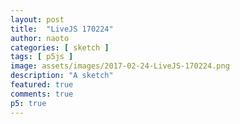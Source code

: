 ```yaml
---
layout: post
title:  "LiveJS 170224"
author: naoto
categories: [ sketch ]
tags: [ p5js ]
image: assets/images/2017-02-24-LiveJS-170224.png
description: "A sketch"
featured: true
comments: true
p5: true
---
```


<div id = "p5sketch">
  <!-- p5 instance will be created here -->
</div>

<script>
//.parent("p5sketch")
function Agent() {
  this.size = 10;
  this.x = 0;
  this.y = 0;
  //this.z = 0;
  this.j = 0;
  this.i = 0;
  this.left = null;
  this.right = null;
  this.up = null;
  this.down = null;
  this.lifetime = random(30);

  this.draw = function() {}
}
const agents = {};

function setup() {
  createCanvas(400, 400).parent("p5sketch");
  background(0);
  var i, j;
  for (i = -16; i < 16; i++) {
    for (j = -16; j < 16; j++) {
      agents[i + "," + j] = new Agent();
      agents[i + "," + j].size = 17 + i;
      agents[i + "," + j].j = j;
      agents[i + "," + j].i = i;
      agents[i + "," + j].x = j * 50;
      //agents[i + "," + j].x = 500 * Math.cos(j / 16 * Math.PI);
      agents[i + "," + j].y = i * 50;
      //agents[i + "," + j].z = 0;
      //agents[i + "," + j].z = 500 * Math.sin(j / 16 * Math.PI);
      agents[i + "," + j].speed = 50;

      if (i > -16) {
        agents[i + "," + j].up = agents[(i - 1) + "," + j];
        agents[(i - 1) + "," + j].down = agents[i + "," + j];
      }
      if (j > -16) {
        agents[i + "," + j].left = agents[i + "," + (j - 1)];
        agents[i + "," + (j - 1)].right = agents[i + "," + j];
      }
      if (j == 15) {
        agents[i + "," + 15].right = agents[i + "," + (-16)];
        agents[i + "," + (-16)].left = agents[i + "," + 15];
      }
      if (i == 15) {
        agents[15 + "," + j].down = agents[-16 + "," + j];
        agents[-16 + "," + j].up = agents[15 + "," + j];
      }
    }
  }
}

function draw() {
  //background(0);

  // blendMode(BLEND);
  noStroke();
  colorMode(HSB, 255);
  if (frameCount % 4 == 0) {
    fill(0, 10);
    rect(0, 0, width, height);
  }
  translate(width / 2, height / 2);
  scale(width / 1024, width / 1024);
  //pointLight(255, 255, 255, 0, 0, 0);
  //background(0, 0);

  for (var key in agents) {
    const agent = agents[key];
    agent.lifetime -= 1;
    var recursion = 3;

    if (agent.lifetime < 0) {
      agent.lifetime = 15;
      //if((agent.x - 500) * (agent.x - 150) + agent.y * agent.y < 100) {
      if (random(1) > 0.95) {
        //agent.x = random(-800, 800);
        //agent.y = random(-800, 800);
        //if(agent.j - agent.i == 13) {
        agent.lifetime = 15;
        agent.speed = int(random(80)) + 5;
        agent.draw = function() {
          //agent.y += agent.speed;
          recursion -= 1;
          if (recursion < 0) {
            return;
          }
          this.x = this.j * 50
          this.y = this.i * 50
          // this.x += 20 * (noise(this.x, this.y, frameCount / 100) - 0.5);
          // this.y += 20 * (noise(this.x, this.y, frameCount / 200) - 0.5);
          strokeWeight(parseInt(Math.pow(1.5, 3 - recursion)));
          push();
          // if(this.i % 2 == 0)
          //   rotateY(-frameCount / (500 + this.i));
          // else
          //   rotateY(frameCount / (500 + this.i));
          var rr = Math.sin(frameCount / (100 + this.i)) * 10;
          translate(this.x, this.y);
          //translate(this.x, this.y, this.z);
          switch ((this.i + 16) % 3) {
            case 0:
              //rotateZ(frameCount / 100);
            case 1:
              //rotateY(-frameCount / 100);
            case 2:
              //rotateX(frameCount / 50);
          }
          //translate(rr, -rr);
          fill(255, 255);
          //this.size = 17 + this.i;
          this.size += Math.sin(frameCount / (45 + this.j));
          stroke(255);
          // noFill();
          //box(this.size * 0.5);
          //scale(this.size, this.size);
          var my = 50;
          translate(25, my);
          rotate(this.speed + frameCount / 30 * 3.9 * Math.PI);
          translate(-25, -my);

          //colorMode(1, 255);
          colorMode(HSB, 100);
          tint(0, 0, this.speed, 50)
          //stroke(this.speed, 100, 100, 25 * (4 - recursion))
          stroke(100, 0, this.speed)

          //tint(random(255), random(255), random(255), this.speed * 4)
          //tint(noise(this.j * 0.1, this.i * 0.1, frameCount * 0.7) * 100, 100, 100);
          // fill((1 - noise(this.j * 0.1, this.i * 0.1, frameCount / 10)) * 100, 100, 100);

          //noStroke();

          //rect(0, 0, 50, 1);
          if (this.i < 14 && this.j < 14)
            line(0, 0, this.right.x - this.x, this.right.y - this.y);
          var l = 50
          // line(0, 0, 0, l);
          // line(0, 0, l, 0);
          // line(0, l, l, 0);
          //translate(audioLevel * 100 * i, 0);
          // ellipse(25, 25, 25, 25);
          // rect(0, 0, 25, 25);
          //rect(0, 0, 50, 50);
          //setPosition(((this.i + 16.) * 2 % 32) / 32.);
          //setPosition(0.5);
          // tint(noise(this.j * 0.1 + 16) * 204, 153, 0)

          // var dx = ((this.j + 16) * 10 * 2) % 320;
          // var dy = ((this.i + 16) * 256 / 32 * 2) % 256;
          // var dw = 320 / 32 * 2;
          // var dh = 256 / 32 * 2;
          // drawImage(dx, dy, dw, dh, 0, 0, 50, 50);

          colorMode(HSB, 255);
          tint(255);
          //stroke(255);
          pop();
          push();

          // rotate(frameCount / 500);

          // translate(25, 0);
          // translate(-this.right.x, -this.right.y);
          // // translate(audioLevel * 100, 0);
          // this.right.draw();
          //
          // translate(25, 0);
          // translate(-this.right.right.x, -this.right.right.y);
          // this.right.right.draw();
          //
          // translate(50, 0);
          // translate(-this.right.right.right.x, -this.right.right.right.y);
          // this.right.right.right.draw();

          if (random(1) > 0.25) {
            var tmp = this.draw;
            this.draw = this.left.draw;
            this.left.draw = tmp;
          } else if (random(1) > 0.25) {
            var tmp = this.draw;
            this.draw = this.right.draw;
            this.right.draw = tmp;
          }

          // scale(0.5, 0.5);
          // translate(25, 25);
          // translate(-this.right.x, -this.right.y);
          // this.right.draw();

          translate(25, 25);
          if (this.right != null) {
            //line(0, 0, 0, 100, Math.sin(frameCount / 100 + this.x) * 100, 100);
            //line(this.right.x - this.x, this.right.y - this.y, this.right.z - this.z, 100, Math.sin(frameCount / 100 + this.x) * 100, 100);
            //line(this.right.x - this.x, this.right.y - this.y, this.right.z - this.z, 0, 0, 0);
          }
          if (this.down != null) {
            //line(this.x, this.y, this.z, this.down.x, this.down.y, this.down.z);
            //line(this.x, this.y, this.z, this.down.x, this.down.y, this.down.z);
            //line(this.x, this.y, this.z, this.down.left.x, this.down.left.y, this.down.left.z);
            //line(this.x, this.y, this.z, this.down.right.x, this.down.right.y, this.down.right.z);
          }
          pop();
        }
      } else {
        agent.draw = function() {}
      }
    }
    agent.draw();
  }
}
</script>